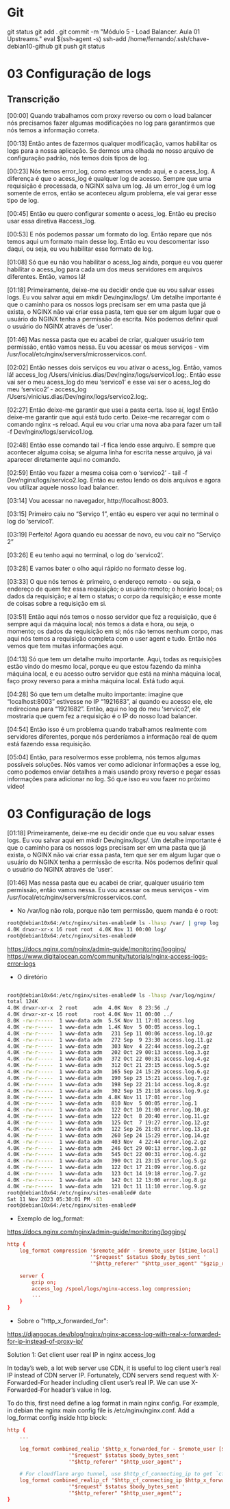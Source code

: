 
# #####################################################################################################################################################
# #####################################################################################################################################################
# #####################################################################################################################################################
# #####################################################################################################################################################
# Git

git status
git add .
git commit -m "Módulo 5 - Load Balancer. Aula 01 Upstreams."
eval $(ssh-agent -s)
ssh-add /home/fernando/.ssh/chave-debian10-github
git push
git status



# #####################################################################################################################################################
# #####################################################################################################################################################
# #####################################################################################################################################################
# #####################################################################################################################################################
# 03 Configuração de logs

## Transcrição
[00:00] Quando trabalhamos com proxy reverso ou com o load balancer nós precisamos fazer algumas modificações no log para garantirmos que nós temos a informação correta.

[00:13] Então antes de fazermos qualquer modificação, vamos habilitar os logs para a nossa aplicação. Se dermos uma olhada no nosso arquivo de configuração padrão, nós temos dois tipos de log.

[00:23] Nós temos error_log, como estamos vendo aqui, e o acess_log. A diferença é que o acess_log é qualquer log de acesso. Sempre que uma requisição é processada, o NGINX salva um log. Já um error_log é um log somente de erros, então se aconteceu algum problema, ele vai gerar esse tipo de log.

[00:45] Então eu quero configurar somente o acess_log. Então eu preciso usar essa diretiva #access_log.

[00:53] E nós podemos passar um formato do log. Então repare que nós temos aqui um formato main desse log. Então eu vou descomentar isso daqui, ou seja, eu vou habilitar esse formato de log.

[01:08] Só que eu não vou habilitar o acess_log ainda, porque eu vou querer habilitar o acess_log para cada um dos meus servidores em arquivos diferentes. Então, vamos lá!

[01:18] Primeiramente, deixe-me eu decidir onde que eu vou salvar esses logs. Eu vou salvar aqui em mkdir Dev/nginx/logs/. Um detalhe importante é que o caminho para os nossos logs precisam ser em uma pasta que já exista, o NGINX não vai criar essa pasta, tem que ser em algum lugar que o usuário do NGINX tenha a permissão de escrita. Nós podemos definir qual o usuário do NGINX através de ‘user’.

[01:46] Mas nessa pasta que eu acabei de criar, qualquer usuário tem permissão, então vamos nessa. Eu vou acessar os meus serviços - vim /usr/local/etc/nginx/servers/microsservicos.conf.

[02:02] Então nesses dois serviços eu vou ativar o acess_log. Então, vamos lá! access_log /Users/vinicius.dias/Dev/nginx/logs/servico1.log;. Então esse vai ser o meu acess_log do meu ‘servico1’ e esse vai ser o acess_log do meu ‘servico2’ - access_log /Users/vinicius.dias/Dev/nginx/logs/servico2.log;.

[02:27] Então deixe-me garantir que usei a pasta certa. Isso aí, logs! Então deixe-me garantir que aqui está tudo certo. Deixe-me recarregar com o comando nginx -s reload. Aqui eu vou criar uma nova aba para fazer um tail -f Dev/nginx/logs/servico1.log.

[02:48] Então esse comando tail -f fica lendo esse arquivo. E sempre que acontecer alguma coisa; se alguma linha for escrita nesse arquivo, já vai aparecer diretamente aqui no comando.

[02:59] Então vou fazer a mesma coisa com o ‘servico2’ - tail -f Dev/nginx/logs/servico2.log. Então eu estou lendo os dois arquivos e agora vou utilizar aquele nosso load balancer.

[03:14] Vou acessar no navegador, http://localhost:8003.

[03:15] Primeiro caiu no “Serviço 1”, então eu espero ver aqui no terminal o log do ‘servico1’.

[03:19] Perfeito! Agora quando eu acessar de novo, eu vou cair no “Serviço 2”

[03:26] E eu tenho aqui no terminal, o log do ‘servico2’.

[03:28] E vamos bater o olho aqui rápido no formato desse log.

[03:33] O que nós temos é: primeiro, o endereço remoto - ou seja, o endereço de quem fez essa requisição; o usuário remoto; o horário local; os dados da requisição; e aí tem o status; o corpo da requisição; e esse monte de coisas sobre a requisição em si.

[03:51] Então aqui nós temos o nosso servidor que fez a requisição, que é sempre aqui da máquina local; nós temos a data e hora, ou seja, o momento; os dados da requisição em si; nós não temos nenhum corpo, mas aqui nós temos a requisição completa com o user agent e tudo. Então nós vemos que tem muitas informações aqui.

[04:13] Só que tem um detalhe muito importante. Aqui, todas as requisições estão vindo do mesmo local, porque eu que estou fazendo da minha máquina local, e eu acesso outro servidor que está na minha máquina local, faço proxy reverso para a minha máquina local. Está tudo aqui.

[04:28] Só que tem um detalhe muito importante: imagine que “localhost:8003” estivesse no IP “1921683”, aí quando eu acesso ele, ele redireciona para “1921682”. Então, aqui no log do meu ‘servico2’, ele mostraria que quem fez a requisição é o IP do nosso load balancer.

[04:54] Então isso é um problema quando trabalhamos realmente com servidores diferentes, porque nós perderíamos a informação real de quem está fazendo essa requisição.

[05:04] Então, para resolvermos esse problema, nós temos algumas possíveis soluções. Nós vamos ver como adicionar informações a esse log, como podemos enviar detalhes a mais usando proxy reverso e pegar essas informações para adicionar no log. Só que isso eu vou fazer no próximo vídeo!



# #####################################################################################################################################################
# #####################################################################################################################################################
# #####################################################################################################################################################
# #####################################################################################################################################################
# 03 Configuração de logs


[01:18] Primeiramente, deixe-me eu decidir onde que eu vou salvar esses logs. Eu vou salvar aqui em mkdir Dev/nginx/logs/. Um detalhe importante é que o caminho para os nossos logs precisam ser em uma pasta que já exista, o NGINX não vai criar essa pasta, tem que ser em algum lugar que o usuário do NGINX tenha a permissão de escrita. Nós podemos definir qual o usuário do NGINX através de ‘user’.

[01:46] Mas nessa pasta que eu acabei de criar, qualquer usuário tem permissão, então vamos nessa. Eu vou acessar os meus serviços - vim /usr/local/etc/nginx/servers/microsservicos.conf.


- No /var/log não rola, porque não tem permissão, quem manda é o root:

~~~~bash
root@debian10x64:/etc/nginx/sites-enabled# ls -lhasp /var/ | grep log
4.0K drwxr-xr-x 16 root root  4.0K Nov 11 00:00 log/
root@debian10x64:/etc/nginx/sites-enabled#
~~~~





https://docs.nginx.com/nginx/admin-guide/monitoring/logging/
https://www.digitalocean.com/community/tutorials/nginx-access-logs-error-logs



- O diretório

~~~~bash

root@debian10x64:/etc/nginx/sites-enabled# ls -lhasp /var/log/nginx/
total 124K
4.0K drwxr-xr-x  2 root     adm  4.0K Nov  8 23:56 ./
4.0K drwxr-xr-x 16 root     root 4.0K Nov 11 00:00 ../
8.0K -rw-r-----  1 www-data adm  5.5K Nov 11 17:01 access.log
4.0K -rw-r-----  1 www-data adm  1.4K Nov  5 00:05 access.log.1
4.0K -rw-r-----  1 www-data adm   231 Sep 11 00:06 access.log.10.gz
4.0K -rw-r-----  1 www-data adm   272 Sep  9 23:30 access.log.11.gz
4.0K -rw-r-----  1 www-data adm   303 Nov  4 22:44 access.log.2.gz
4.0K -rw-r-----  1 www-data adm   202 Oct 29 00:13 access.log.3.gz
4.0K -rw-r-----  1 www-data adm   372 Oct 22 00:31 access.log.4.gz
4.0K -rw-r-----  1 www-data adm   312 Oct 21 23:15 access.log.5.gz
4.0K -rw-r-----  1 www-data adm   165 Sep 24 15:29 access.log.6.gz
4.0K -rw-r-----  1 www-data adm   190 Sep 23 15:21 access.log.7.gz
4.0K -rw-r-----  1 www-data adm   198 Sep 22 21:14 access.log.8.gz
4.0K -rw-r-----  1 www-data adm   302 Sep 15 21:18 access.log.9.gz
8.0K -rw-r-----  1 www-data adm  4.8K Nov 11 17:01 error.log
4.0K -rw-r-----  1 www-data adm   810 Nov  5 00:05 error.log.1
4.0K -rw-r-----  1 www-data adm   122 Oct 10 21:00 error.log.10.gz
4.0K -rw-r-----  1 www-data adm   122 Oct  8 20:40 error.log.11.gz
4.0K -rw-r-----  1 www-data adm   125 Oct  7 19:27 error.log.12.gz
4.0K -rw-r-----  1 www-data adm   122 Sep 26 21:03 error.log.13.gz
4.0K -rw-r-----  1 www-data adm   260 Sep 24 15:29 error.log.14.gz
4.0K -rw-r-----  1 www-data adm   403 Nov  4 22:44 error.log.2.gz
4.0K -rw-r-----  1 www-data adm   246 Oct 29 00:13 error.log.3.gz
4.0K -rw-r-----  1 www-data adm   545 Oct 22 00:31 error.log.4.gz
4.0K -rw-r-----  1 www-data adm   390 Oct 21 23:15 error.log.5.gz
4.0K -rw-r-----  1 www-data adm   122 Oct 17 21:09 error.log.6.gz
4.0K -rw-r-----  1 www-data adm   123 Oct 14 19:18 error.log.7.gz
4.0K -rw-r-----  1 www-data adm   142 Oct 12 13:00 error.log.8.gz
4.0K -rw-r-----  1 www-data adm   121 Oct 11 11:10 error.log.9.gz
root@debian10x64:/etc/nginx/sites-enabled# date
Sat 11 Nov 2023 05:30:01 PM -03
root@debian10x64:/etc/nginx/sites-enabled#

~~~~





- Exemplo de log_format:

<https://docs.nginx.com/nginx/admin-guide/monitoring/logging/>

~~~~conf
http {
    log_format compression '$remote_addr - $remote_user [$time_local] '
                           '"$request" $status $body_bytes_sent '
                           '"$http_referer" "$http_user_agent" "$gzip_ratio"';

    server {
        gzip on;
        access_log /spool/logs/nginx-access.log compression;
        ...
    }
}

~~~~






- Sobre o "http_x_forwarded_for":

<https://djangocas.dev/blog/nginx/nginx-access-log-with-real-x-forwarded-for-ip-instead-of-proxy-ip/>

Solution 1: Get client user real IP in nginx access_log

In today’s web, a lot web server use CDN, it is useful to log client user’s real IP instead of CDN server IP. Fortunately, CDN servers send request with X-Forwarded-For header including client user’s real IP. We can use X-Forwarded-For header’s value in log.

To do this, first need define a log format in main nginx config. For example, in debian the nginx main config file is /etc/nginx/nginx.conf. Add a log_format config inside http block:

~~~~conf
http {
    ...

    log_format combined_realip '$http_x_forwarded_for - $remote_user [$time_local] '
                    '"$request" $status $body_bytes_sent '
                    '"$http_referer" "$http_user_agent"';

    # For cloudflare argo tunnel, use $http_cf_connecting_ip to get `cf-connecting-ip` header
    log_format combined_realip_cf '$http_cf_connecting_ip $http_x_forwarded_for - $remote_user [$time_local] '
                    '"$request" $status $body_bytes_sent '
                    '"$http_referer" "$http_user_agent"';
}
~~~~




